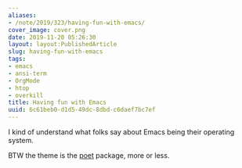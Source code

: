 ```yaml
---
aliases:
- /note/2019/323/having-fun-with-emacs/
cover_image: cover.png
date: 2019-11-20 05:26:30
layout: layout:PublishedArticle
slug: having-fun-with-emacs
tags:
- emacs
- ansi-term
- OrgMode
- htop
- overkill
title: Having fun with Emacs
uuid: 6c61beb0-d1d5-49dc-8dbd-c6daef7bc7ef
---
```


I kind of understand what folks say about Emacs being their operating system.

BTW the theme is the [poet](https://github.com/kunalb/poet) package, more or less.